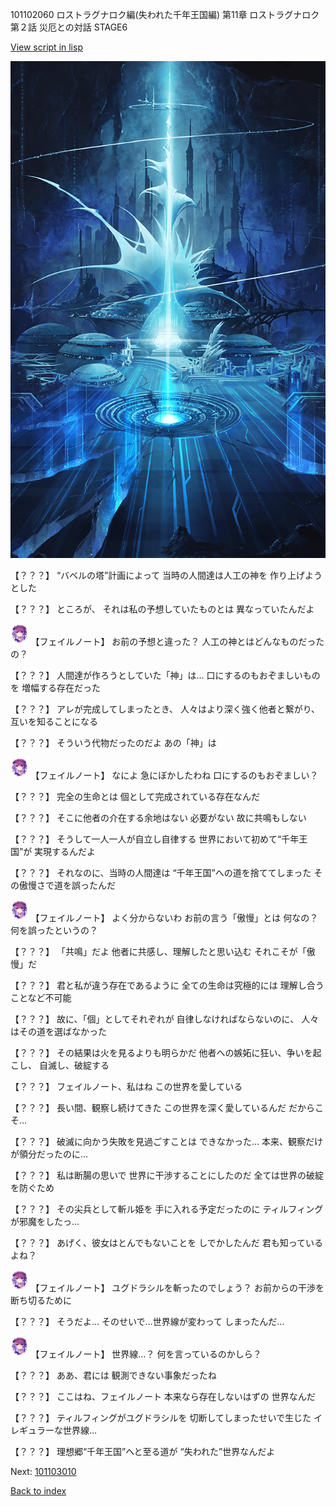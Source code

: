101102060 ロストラグナロク編(失われた千年王国編) 第11章 ロストラグナロク 第２話 災厄との対話 STAGE6

[View script in lisp](../scripts/101102060.txt)

![profound.png](../images/backgrounds/profound.png)

【？？？】
“バベルの塔”計画によって
当時の人間達は人工の神を
作り上げようとした

【？？？】
ところが、
それは私の予想していたものとは
異なっていたんだよ

<img src="../images/units/3401911.png" alt="3401911.png" height="34"/>
【フェイルノート】
お前の予想と違った？
人工の神とはどんなものだったの？

【？？？】
人間達が作ろうとしていた「神」は…
口にするのもおぞましいものを
増幅する存在だった

【？？？】
アレが完成してしまったとき、
人々はより深く強く他者と繋がり、
互いを知ることになる

【？？？】
そういう代物だったのだよ
あの「神」は

<img src="../images/units/3401911.png" alt="3401911.png" height="34"/>
【フェイルノート】
なによ
急にぼかしたわね
口にするのもおぞましい？

【？？？】
完全の生命とは
個として完成されている存在なんだ

【？？？】
そこに他者の介在する余地はない
必要がない
故に共鳴もしない

【？？？】
そうして一人一人が自立し自律する
世界において初めて“千年王国”が
実現するんだよ

【？？？】
それなのに、当時の人間達は
“千年王国”への道を捨ててしまった
その傲慢さで道を誤ったんだ

<img src="../images/units/3401911.png" alt="3401911.png" height="34"/>
【フェイルノート】
よく分からないわ
お前の言う「傲慢」とは
何なの？何を誤ったというの？

【？？？】
「共鳴」だよ
他者に共感し、理解したと思い込む
それこそが「傲慢」だ

【？？？】
君と私が違う存在であるように
全ての生命は究極的には
理解し合うことなど不可能

【？？？】
故に、「個」としてそれぞれが
自律しなければならないのに、
人々はその道を選ばなかった

【？？？】
その結果は火を見るよりも明らかだ
他者への嫉妬に狂い、争いを起こし、
自滅し、破綻する

【？？？】
フェイルノート、私はね
この世界を愛している

【？？？】
長い間、観察し続けてきた
この世界を深く愛しているんだ
だからこそ…

【？？？】
破滅に向かう失敗を見過ごすことは
できなかった…
本来、観察だけが領分だったのに…

【？？？】
私は断腸の思いで
世界に干渉することにしたのだ
全ては世界の破綻を防ぐため

【？？？】
その尖兵として斬ル姫を
手に入れる予定だったのに
ティルフィングが邪魔をしたっ…

【？？？】
あげく、彼女はとんでもないことを
しでかしたんだ
君も知っているよね？

<img src="../images/units/3401911.png" alt="3401911.png" height="34"/>
【フェイルノート】
ユグドラシルを斬ったのでしょう？
お前からの干渉を断ち切るために

【？？？】
そうだよ…
そのせいで…世界線が変わって
しまったんだ…

<img src="../images/units/3401911.png" alt="3401911.png" height="34"/>
【フェイルノート】
世界線…？
何を言っているのかしら？

【？？？】
ああ、君には
観測できない事象だったね

【？？？】
ここはね、フェイルノート
本来なら存在しないはずの
世界なんだ

【？？？】
ティルフィングがユグドラシルを
切断してしまったせいで生じた
イレギュラーな世界線…

【？？？】
理想郷“千年王国”へと至る道が
“失われた”世界なんだよ

Next: [101103010](101103010.md)

[Back to index](index.md)
